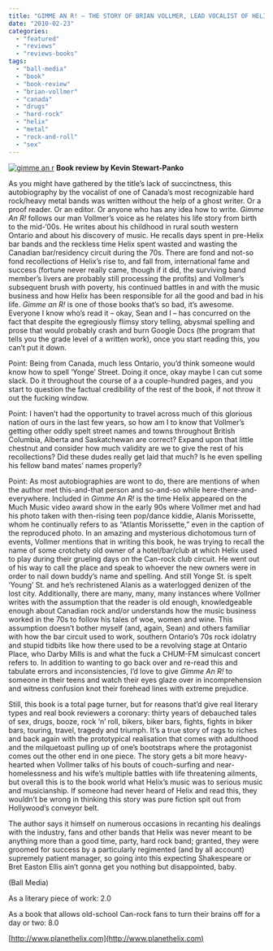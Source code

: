 ```yaml
---
title: "GIMME AN R! – THE STORY OF BRIAN VOLLMER, LEAD VOCALIST OF HELIX"
date: "2010-02-23"
categories: 
  - "featured"
  - "reviews"
  - "reviews-books"
tags: 
  - "ball-media"
  - "book"
  - "book-review"
  - "brian-vollmer"
  - "canada"
  - "drugs"
  - "hard-rock"
  - "helix"
  - "metal"
  - "rock-and-roll"
  - "sex"
---
```


[![gimme an r](http://www.hellbound.ca/wp-content/uploads/2010/02/gimme-an-r.jpg "gimme an r")](http://www.hellbound.ca/wp-content/uploads/2010/02/gimme-an-r.jpg) **Book review by Kevin Stewart-Panko**

As you might have gathered by the title’s lack of succinctness, this autobiography by the vocalist of one of Canada’s most recognizable hard rock/heavy metal bands was written without the help of a ghost writer. Or a proof reader. Or an editor. Or anyone who has any idea how to write. _Gimme An R!_ follows our man Vollmer’s voice as he relates his life story from birth to the mid-‘00s. He writes about his childhood in rural south western Ontario and about his discovery of music. He recalls days spent in pre-Helix bar bands and the reckless time Helix spent wasted and wasting the Canadian bar/residency circuit during the 70s. There are fond and not-so fond recollections of Helix’s rise to, and fall from, international fame and success (fortune never really came, though if it did, the surviving band member’s livers are probably still processing the profits) and Vollmer’s subsequent brush with poverty, his continued battles in and with the music business and how Helix has been responsible for all the good and bad in his life. _Gimme an R!_ is one of those books that’s so bad, it’s awesome. Everyone I know who’s read it – okay, Sean and I – has concurred on the fact that despite the egregiously flimsy story telling, abysmal spelling and prose that would probably crash and burn Google Docs (the program that tells you the grade level of a written work), once you start reading this, you can’t put it down.

Point: Being from Canada, much less Ontario, you’d think someone would know how to spell ‘Yonge’ Street. Doing it once, okay maybe I can cut some slack. Do it throughout the course of a a couple-hundred pages, and you start to question the factual credibility of the rest of the book, if not throw it out the fucking window.

Point: I haven’t had the opportunity to travel across much of this glorious nation of ours in the last few years, so how am I to know that Vollmer’s getting other oddly spelt street names and towns throughout British Columbia, Alberta and Saskatchewan are correct? Expand upon that little chestnut and consider how much validity are we to give the rest of his recollections? Did these dudes really get laid that much? Is he even spelling his fellow band mates’ names properly?

Point: As most autobiographies are wont to do, there are mentions of when the author met this-and-that person and so-and-so while here-there-and-everywhere. Included in _Gimme An R!_ is the time Helix appeared on the Much Music video award show in the early 90s where Vollmer met and had his photo taken with then-rising teen pop/dance kiddie, Alanis Morissette, whom he continually refers to as “Atlantis Morissette,” even in the caption of the reproduced photo. In an amazing and mysterious dichotomous turn of events, Vollmer mentions that in writing this book, he was trying to recall the name of some crotchety old owner of a hotel/bar/club at which Helix used to play during their grueling days on the Can-rock club circuit. He went out of his way to call the place and speak to whoever the new owners were in order to nail down buddy’s name and spelling. And still Yonge St. is spelt ‘Young’ St. and he’s rechristened Alanis as a waterlogged denizen of the lost city. Additionally, there are many, many, many instances where Vollmer writes with the assumption that the reader is old enough, knowledgeable enough about Canadian rock and/or understands how the music business worked in the 70s to follow his tales of woe, women and wine. This assumption doesn’t bother myself (and, again, Sean) and others familiar with how the bar circuit used to work, southern Ontario’s 70s rock idolatry and stupid tidbits like how there used to be a revolving stage at Ontario Place, who Darby Mills is and what the fuck a CHUM-FM simulcast concert refers to. In addition to wanting to go back over and re-read this and tabulate errors and inconsistencies, I’d love to give _Gimme An R!_ to someone in their teens and watch their eyes glaze over in incomprehension and witness confusion knot their forehead lines with extreme prejudice.

Still, this book is a total page turner, but for reasons that’d give real literary types and real book reviewers a coronary: thirty years of debauched tales of sex, drugs, booze, rock ‘n’ roll, bikers, biker bars, fights, fights in biker bars, touring, travel, tragedy and triumph. It’s a true story of rags to riches and back again with the prototypical realisation that comes with adulthood and the milquetoast pulling up of one’s bootstraps where the protagonist comes out the other end in one piece. The story gets a bit more heavy-hearted when Vollmer talks of his bouts of couch-surfing and near-homelessness and his wife’s multiple battles with life threatening ailments, but overall this is to the book world what Helix’s music was to serious music and musicianship. If someone had never heard of Helix and read this, they wouldn’t be wrong in thinking this story was pure fiction spit out from Hollywood’s conveyor belt.

The author says it himself on numerous occasions in recanting his dealings with the industry, fans and other bands that Helix was never meant to be anything more than a good time, party, hard rock band; granted, they were groomed for success by a particularly regimented (and by all account) supremely patient manager, so going into this expecting Shakespeare or Bret Easton Ellis ain’t gonna get you nothing but disappointed, baby.

(Ball Media)

As a literary piece of work: 2.0

As a book that allows old-school Can-rock fans to turn their brains off for a day or two: 8.0

[http://www.planethelix.com](http://www.planethelix.com)
